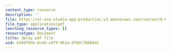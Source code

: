 ```yaml
---
content_type: resource
description: ''
file: https://ol-ocw-studio-app-production.s3.amazonaws.com/courses/8-01sc-classical-mechanics-fall-2016/b26df9de8c4dedf9961ad7ddc7660da5_IWD-Aue6aIk.pdf
file_type: application/pdf
learning_resource_types: []
resourcetype: Document
title: 3play pdf file
uid: b26df9de-8c4d-edf9-961a-d7ddc7660da5
---
```

